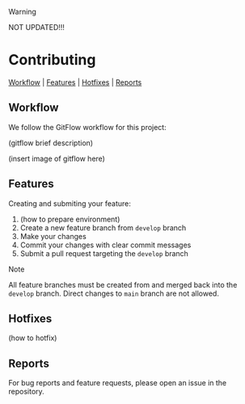 > [!WARNING]
> NOT UPDATED!!!

# Contributing
[Workflow](#workflow) | [Features](#features) | [Hotfixes](#hotfixes) | [Reports](#reports)

## Workflow

We follow the GitFlow workflow for this project:

(gitflow brief description)

(insert image of gitflow here)

## Features

Creating and submiting your feature:
 1. (how to prepare environment)
 2. Create a new feature branch from `develop` branch
 3. Make your changes
 4. Commit your changes with clear commit messages
 5. Submit a pull request targeting the `develop` branch

> [!NOTE]
> All feature branches must be created from and merged back into the `develop` branch. Direct changes to `main` branch are not allowed.

## Hotfixes
(how to hotfix)

## Reports
For bug reports and feature requests, please open an issue in the repository.
